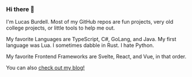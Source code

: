 ### Hi there 👋

I'm Lucas Burdell. Most of my GitHub repos are fun projects, very old college projects, or little tools to help me out.

My favorite Languages are TypeScript, C#, GoLang, and Java. My first language was Lua. I sometimes dabble in Rust. I hate Python.

My favorite Frontend Frameworks are Svelte, React, and Vue, in that order.

You can also [check out my blog!](https://lucasburdell.com)
